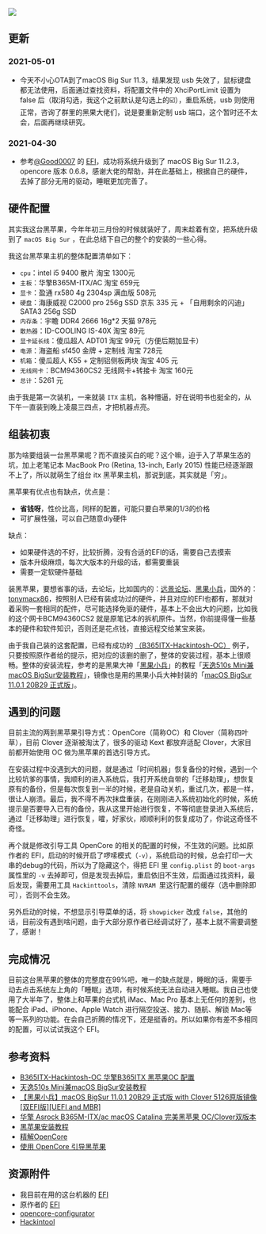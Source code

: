 ![](https://raw.githubusercontent.com/superleeyom/blog/main/img/iShot20201115.png)

## 更新

### 2021-05-01

- 今天不小心OTA到了macOS Big Sur 11.3，结果发现 usb 失效了，鼠标键盘都无法使用，后面通过查找资料，将配置文件中的 XhciPortLimit 设置为 false 后（取消勾选，我这个之前默认是勾选上的☑️），重启系统，usb 则使用正常，咨询了群里的黑果大佬们，说是要重新定制 usb 端口，这个暂时还不太会，后面再继续研究。

### 2021-04-30

- 参考[@Good0007](https://github.com/Good0007) 的 [EFI](https://github.com/Good0007/B365ITX-Hackintosh-OC)，成功将系统升级到了 macOS Big Sur 11.2.3，opencore 版本 0.6.8，感谢大佬的帮助，并在此基础上，根据自己的硬件，去掉了部分无用的驱动，睡眠更加完善了。

## 硬件配置

其实我这台黑苹果，今年年初三月份的时候就装好了，周末趁着有空，把系统升级到了 `macOS Big Sur` ，在此总结下自己的整个的安装的一些心得。

我这台黑苹果主机的整体配置清单如下：

- `cpu`：intel i5 9400  散片 淘宝 1300元
- `主板`：华擎B365M-ITX/AC 淘宝 659元
- `显卡`：盈通 rx580 4g 2304sp 满血版 508元
- `硬盘`：海康威视 C2000 pro 256g SSD 京东 335 元 +  「自用剩余的闪迪」 SATA3 256g SSD 
- `内存条`：宇瞻 DDR4 2666 16g*2 天猫 978元
- `散热器`：ID-COOLING IS-40X 淘宝 89元
- `显卡延长线`：傻瓜超人 ADT01 淘宝 99元（方便后期加显卡）
- `电源`：海盗船 sf450 金牌  + 定制线 淘宝 728元
- `机箱`：傻瓜超人 K55 + 定制铝侧板两块  淘宝 405 元
- `无线网卡`：BCM94360CS2 无线网卡+转接卡  淘宝 160元
- `总计`：5261 元

由于我是第一次装机，一来就装 `ITX` 主机，各种懵逼，好在说明书也挺全的，从下午一直装到晚上凌晨三四点，才把机器点亮。

## 组装初衷

那为啥要组装一台黑苹果呢？而不直接买白的呢？这个嘛，迫于入了苹果生态的坑，加上老笔记本 MacBook Pro (Retina, 13-inch, Early 2015) 性能已经逐渐跟不上了，所以就萌生了组台 itx 黑苹果主机，那说到底，其实就是「穷」。

黑苹果有优点也有缺点，优点是：
- **省钱呀**，性价比高，同样的配置，可能只要白苹果的1/3的价格
- 可扩展性强，可以自己随意diy硬件

缺点：
- 如果硬件选的不好，比较折腾，没有合适的EFI的话，需要自己去摸索
- 版本升级麻烦，每次大版本的升级的话，都需要重装
- 需要一定软硬件基础

装黑苹果，要想省事的话，去论坛，比如国内的：[远景论坛](http://bbs.pcbeta.com/)、[黑果小兵](https://blog.daliansky.net/)，国外的：[tonymacx86](https://www.tonymacx86.com/)，按照别人已经有装成功过的硬件，并且对应的EFI也都有，那就对着采购一套相同的配件，尽可能选择免驱的硬件，基本上不会出大的问题，比如我的这个网卡BCM94360CS2 就是原笔记本的拆机原件。当然，你前提得懂一些基本的硬件和软件知识，否则还是花点钱，直接远程交给某宝来装。

由于我自己装的这套配置，已经有成功的 [（B365ITX-Hackintosh-OC）](https://github.com/Good0007/B365ITX-Hackintosh-OC) 例子，只要按照原作者给的提示，把对应的该删的删了，整体的安装过程，基本上很顺畅。整体的安装流程，参考的是黑果大神「[黑果小兵](https://blog.daliansky.net/)」的教程「[天逸510s Mini兼macOS BigSur安装教程](https://blog.daliansky.net/Lenovo-Tianyi-510s-Mini-and-macOS-BigSur-Installation-Tutorial.html)」，镜像也是用的黑果小兵大神封装的「[macOS BigSur 11.0.1 20B29 正式版](https://blog.daliansky.net/macOS-BigSur-11.0.1-20B29-Release-version-with-Clover-5126-original-image-Double-EFI-Version-UEFI-and-MBR.html)」。

## 遇到的问题

目前主流的两到黑苹果引导方式：OpenCore（简称OC）和 Clover（简称四叶草），目前 Clover 逐渐被淘汰了，很多的驱动 Kext 都放弃适配 Clover，大家目前都开始使用 OC 做为黑苹果的首选引导方式。

在安装过程中没遇到大的问题，就是通过「时间机器」恢复备份的时候，遇到一个比较坑爹的事情，我顺利的进入系统后，我打开系统自带的「迁移助理」，想恢复原有的备份，但是每次恢复到一半的时候，老是自动关机，重试几次，都是一样，很让人崩溃。最后，我不得不再次抹盘重装，在刚刚进入系统初始化的时候，系统提示是否要导入已有的备份，我从这里开始进行恢复，不等彻底登录进入系统后，通过「迁移助理」进行恢复，嚯，好家伙，顺顺利利的恢复成功了，你说这奇怪不奇怪。

再个就是修改引导工具 OpenCore 的相关的配置的时候，不生效的问题。比如原作者的 EFI，启动的时候开启了啰嗦模式（`-v`），系统启动的时候，总会打印一大串的debug的代码，所以为了隐藏这个，得把 EFI 里 `config.plist` 的 `boot-args` 属性里的 `-v` 去掉即可，但是发现去掉后，重启依旧不生效，后面通过找资料，最后发现，需要用工具 `Hackinttools`，清除 `NVRAM `里这行配置的缓存（选中删除即可），否则不会生效。

另外启动的时候，不想显示引导菜单的话，将 `showpicker` 改成 `false`，其他的话，目前没有遇到啥问题，由于大部分原作者已经调试好了，基本上就不需要调整了，感谢！

## 完成情况

目前这台黑苹果的整体的完整度在99%吧，唯一的缺点就是，睡眠的话，需要手动去点击系统左上角的「睡眠」选项，有时候系统无法自动进入睡眠。我自己也使用了大半年了，整体上和苹果的台式机 iMac、Mac Pro 基本上无任何的差别，也能配合 iPad、iPhone、Apple Watch 进行隔空投送、接力、随航、解锁 Mac等等一系列的功能。在会自己折腾的情况下，还是挺香的。所以如果你有差不多相同的配置，可以试试我这个 EFI。

## 参考资料

- [B365ITX-Hackintosh-OC 华擎B365ITX 黑苹果OC 配置](https://github.com/Good0007/B365ITX-Hackintosh-OC)
- [天逸510s Mini兼macOS BigSur安装教程](https://blog.daliansky.net/Lenovo-Tianyi-510s-Mini-and-macOS-BigSur-Installation-Tutorial.html)
- [【黑果小兵】macOS BigSur 11.0.1 20B29 正式版 with Clover 5126原版镜像[双EFI版][UEFI and MBR]
](https://blog.daliansky.net/macOS-BigSur-11.0.1-20B29-Release-version-with-Clover-5126-original-image-Double-EFI-Version-UEFI-and-MBR.html)
- [华擎 Asrock B365M-ITX/ac macOS Catalina 完美黑苹果 OC/Clover双版本](https://www.chenweikang.top/?p=846)
- [黑苹果安装教程](https://zhih.me/hackintosh-install-guide/)
- [精解OpenCore](https://blog.daliansky.net/OpenCore-BootLoader.html)
- [使用 OpenCore 引导黑苹果](https://blog.xjn819.com/post/opencore-guide.html)

## 资源附件

- 我目前在用的这台机器的 [EFI](https://github.com/superleeyom/B365ITX-Hackintosh-OpenCore)
- 原作者的 [EFI](https://github.com/Good0007/B365ITX-Hackintosh-OC)
- [opencore-configurator](https://mackie100projects.altervista.org/download-opencore-configurator/)
- [Hackintool](https://github.com/headkaze/Hackintool/releases)

